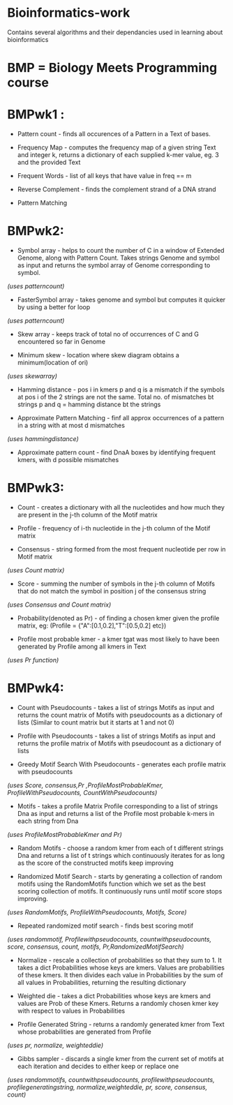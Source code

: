# Bioinformatics-work
Contains several algorithms and their dependancies used in learning about bioinformatics

# BMP = Biology Meets Programming course 

# BMPwk1 :
* Pattern count - finds all occurences of a Pattern in a Text of bases.

* Frequency Map -  computes the frequency map of a given string Text and integer k, returns a dictionary of each supplied k-mer value, eg. 3 and the provided Text

* Frequent Words - list of all keys that have value in freq == m

* Reverse Complement - finds the complement strand of a DNA strand

* Pattern Matching

# BMPwk2:
* Symbol array - helps to count the number of C in a window of Extended Genome, along with Pattern Count. Takes strings Genome and symbol as input and returns the symbol array of Genome corresponding to symbol.

_(uses patterncount)_

* FasterSymbol array - takes genome and symbol but computes it quicker by using a better for loop

_(uses patterncount)_

* Skew array - keeps track of total no of occurrences of C and G encountered so far in Genome

* Minimum skew - location where skew diagram obtains a minimum(location of ori)

_(uses skewarray)_

* Hamming distance - pos i in kmers p and q is a mismatch if the symbols at pos i of the 2 strings are not the same. Total no. of mismatches bt strings p and q = hamming distance bt the strings

* Approximate Pattern Matching - finf all approx occurrences of a pattern in a string with at most d mismatches

_(uses hammingdistance)_

* Approximate pattern count - find DnaA boxes by identifying frequent kmers, with d possible mismatches

# BMPwk3:
* Count - creates a dictionary with all the nucleotides and how much they are present in the j-th column of the Motif matrix

* Profile - frequency of i-th nucleotide in the j-th column of the Motif matrix

* Consensus - string formed from the most frequent nucleotide per row in Motif matrix

_(uses Count matrix)_

* Score - summing the number of symbols in the j-th column of Motifs that do not match the symbol in position j of the consensus string

_(uses Consensus and Count matrix)_

* Probability(denoted as Pr) - of finding a chosen kmer given the profile matrix, eg: (Profile = {"A":[0.1,0.2],"T":[0.5,0.2] etc})

* Profile most probable kmer - a kmer tgat was most likely to have been generated by Profile among all kmers in Text

_(uses Pr function)_

# BMPwk4:
* Count with Pseudocounts - takes a list of strings Motifs as input and returns the count matrix of Motifs with pseudocounts as a dictionary of lists (Similar to count matrix but it starts at 1 and not 0)

* Profile with Pseudocounts - takes a list of strings Motifs as input and returns the profile matrix of Motifs with pseudocount as a dictionary of lists

* Greedy Motif Search With Pseudocounts - generates each profile matrix with pseudocounts

_(uses Score, consensus,Pr ,ProfileMostProbableKmer, ProfileWithPseudocounts, CountWithPseudocounts)_

* Motifs - takes a profile Matrix Profile corresponding to a list of strings Dna as input and returns a list of the Profile most probable k-mers in each string from Dna

_(uses ProfileMostProbableKmer and Pr)_

* Random Motifs - choose a random kmer from each of t different strings Dna and returns a list of t strings which continuously iterates for as long as the score of the constructed motifs keep improving

* Randomized Motif Search - starts by generating a collection of random motifs using the RandomMotifs function which we set as the best scoring collection of motifs. It continuously runs until motif score stops improving.

_(uses RandomMotifs, ProfileWithPseudocounts, Motifs, Score)_

* Repeated randomized motif search - finds best scoring motif

_(uses randommotif, Profilewithpseudocounts, countwithpseudocounts, score, consensus, count, motifs, Pr,RandomizedMotifSearch)_

* Normalize - rescale a collection of probabilities so that they sum to 1. It takes a dict Probabilities whose keys are kmers. Values are probabilities of these kmers. It then divides each value in Probabilities by the sum of all values in Probabilities, returning the resulting dictionary

* Weighted die - takes a dict Probabilities whose keys are kmers and values are Prob of these Kmers. Returns a randomly chosen kmer key with respect to values in Probabilities

* Profile Generated String - returns a randomly generated kmer from Text whose probabilities are generated from Profile

_(uses pr, normalize, weighteddie)_

* Gibbs sampler - discards a single kmer from the current set of motifs at each iteration and decides to either keep or replace one

_(uses randommotifs, countwithpseudocounts, profilewithpseudocounts, profilegeneratingstring, normalize,weighteddie, pr, score, consensus, count)_


